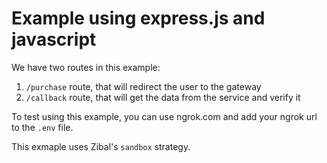 # Example using express.js and javascript

We have two routes in this example:
1. `/purchase` route, that will redirect the user to the gateway
2. `/callback` route, that will get the data from the service and verify it

To test using this example, you can use ngrok.com and add your ngrok url to the `.env` file.

This exmaple uses Zibal's `sandbox` strategy.
